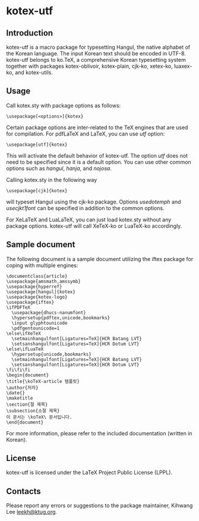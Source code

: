kotex-utf
=========

Introduction
------------

kotex-utf is a macro package for typesetting Hangul, the native 
alphabet of the Korean language. The input Korean text should be 
encoded in UTF-8.  kotex-utf belongs to ko.TeX, a comprehensive 
Korean typesetting system together with packages kotex-oblivoir, 
kotex-plain, cjk-ko, xetex-ko, luaxex-ko, and kotex-utils.

Usage
-----

Call kotex.sty with package options as follows:

    \usepackage[<options>]{kotex}

Certain package options are inter-related to the TeX engines
that are used for compilation.
For pdfLaTeX and LaTeX, you can use *utf* option:

    \usepackage[utf]{kotex}

This will activate the default behavior of kotex-utf. The option 
*utf* does not need to be specified since it is a default option. 
You can use other common options such as *hangul*, *hanja*, 
and *nojosa*.

Calling kotex.sty in the following way

    \usepackage[cjk]{kotex}

will typeset Hangul using the cjk-ko package. Options *usedotemph* 
and *usecjkt1font* can be specified in addition to the common options. 

For XeLaTeX and LuaLaTeX, you can just load kotex.sty without 
any package options. kotex-utf will call XeTeX-ko or LuaTeX-ko accordingly.

Sample document
---------------

The following document is a sample document utilizing the iftex 
package for coping with multiple engines:

    \documentclass{article}
    \usepackage{amsmath,amssymb}
    \usepackage{hyperref}
    \usepackage[hangul]{kotex}
    \usepackage{kotex-logo}
    \usepackage{iftex}
    \ifPDFTeX
      \usepackage{dhucs-nanumfont}
      \hypersetup{pdftex,unicode,bookmarks}
      \input glyphtounicode
      \pdfgentounicode=1
    \else\ifXeTeX
      \setmainhangulfont[Ligatures=TeX]{HCR Batang LVT}
      \setsanshangulfont[Ligatures=TeX]{HCR Dotum LVT}
    \else\ifLuaTeX
      \hypersetup{unicode,bookmarks}
      \setmainhangulfont[Ligatures=TeX]{HCR Batang LVT}
      \setsanshangulfont[Ligatures=TeX]{HCR Dotum LVT}
    \fi\fi\fi
    \begin{document}
    \title{\koTeX-article 템플릿}
    \author{저자}
    \date{}
    \maketitle
    \section{절 제목}
    \subsection{소절 제목}
    이 문서는 \koTeX\ 문서입니다.
    \end{document}

For more information, please refer to the included documentation (written in Korean).

License
-------

kotex-utf is licensed under the LaTeX Project Public
License (LPPL).

Contacts
--------

Please report any errors or suggestions to the package maintainer,
Kihwang Lee <leekh@ktug.org>.

